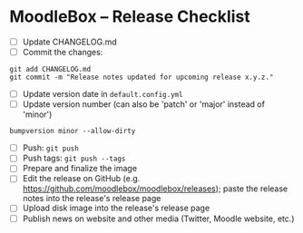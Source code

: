 # MoodleBox – Release Checklist

- [ ] Update CHANGELOG.md
- [ ] Commit the changes:
```
git add CHANGELOG.md
git commit -m "Release notes updated for upcoming release x.y.z."
```

- [ ] Update version date in `default.config.yml`
- [ ] Update version number (can also be 'patch' or 'major' instead of 'minor')
```
bumpversion minor --allow-dirty
```
- [ ] Push: `git push`
- [ ] Push tags: `git push --tags`
- [ ] Prepare and finalize the image
- [ ] Edit the release on GitHub (e.g. https://github.com/moodlebox/moodlebox/releases); paste the release notes into the release's release page
- [ ] Upload disk image into the release's release page
- [ ] Publish news on website and other media (Twitter, Moodle website, etc.)
